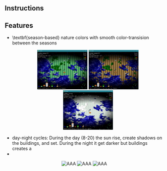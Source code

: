 ## Instructions

## Features

- \textbf{season-based} nature colors with smooth color-transision between the seasons
  <p align="center">
    <img src="media/spring.png" alt="AAA" title="AAA" width="33%"/>
    <img src="media/summer.png" alt="AAA" title="AAA" width="33%"/>
    <img src="media/winter.png" alt="AAA" title="AAA" width="33%"/>
  </p>
- day-night cycles: During the day (8-20) the sun rise, create shadows on the buildings, and set. During the night it get darker but buildings creates a 
- 

<p align="center">
  <img src="media/day-night.gif" alt="AAA" title="AAA" width="33%"/>
  <img src="media/sail.gif" alt="AAA" title="AAA" width="33%"/>
  <img src="media/wave.gif" alt="AAA" title="AAA" width="33%"/>
</p>
